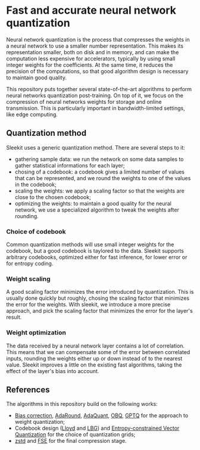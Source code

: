 # Fast and accurate neural network quantization

Neural network quantization is the process that compresses the weights in a neural network to use a smaller number representation.
This makes its representation smaller, both on disk and in memory, and can make the computation less expensive for accelerators, typically by using small integer weights for the coefficients.
At the same time, it reduces the precision of the computations, so that good algorithm design is necessary to maintain good quality.

This repository puts together several state-of-the-art algorithms to perform neural networks quantization post-training.
On top of it, we focus on the compression of neural networks weights for storage and online transmission.
This is particularly important in bandwidth-limited settings, like edge computing.

## Quantization method

Sleekit uses a generic quantization method. There are several steps to it:
* gathering sample data: we run the network on some data samples to gather statistical informations for each layer;
* chosing of a codebook: a codebook gives a limited number of values that can be represented, and we round the weights to one of the values in the codebook;
* scaling the weights: we apply a scaling factor so that the weights are close to the chosen codebook;
* optimizing the weights: to maintain a good quality for the neural network, we use a specialized algorithm to tweak the weights after rounding.

### Choice of codebook

Common quantization methods will use small integer weights for the codebook, but a good codebook is taylored to the data.
Sleekit supports arbitrary codebooks, optimized either for fast inference, for lower error or for entropy coding.

### Weight scaling

A good scaling factor minimizes the error introduced by quantization.
This is usually done quickly but roughly, chosing the scaling factor that minimizes the error for the weights.
With sleekit, we introduce a more precise approach, and pick the scaling factor that minimizes the error for the layer's result.

### Weight optimization

The data received by a neural network layer contains a lot of correlation.
This means that we can compensate some of the error between correlated inputs, rounding the weights either up or down instead of to the nearest value.
Sleekit improves a little on the existing fast algorithms, taking the effect of the layer's bias into account.

## References

The algorithms in this repository build on the following works:
* [Bias correction](https://arxiv.org/abs/1810.05723), [AdaRound](https://arxiv.org/abs/2004.10568), [AdaQuant](https://arxiv.org/abs/2006.10518), [OBQ](https://arxiv.org/abs/2208.11580), [GPTQ](https://arxiv.org/abs/2210.17323) for the approach to weight quantization;
* Codebook design ([Lloyd](https://en.wikipedia.org/wiki/Lloyd%27s_algorithm) and [LBG](https://en.wikipedia.org/wiki/Linde%E2%80%93Buzo%E2%80%93Gray_algorithm)) and [Entropy-constrained Vector Quantization](https://www.researchgate.net/publication/236340572_Entropy-Constrained_Vector_Quantization) for the choice of quantization grids;
* [zstd](https://github.com/facebook/zstd) and [FSE](https://github.com/Cyan4973/FiniteStateEntropy) for the final compression stage.
